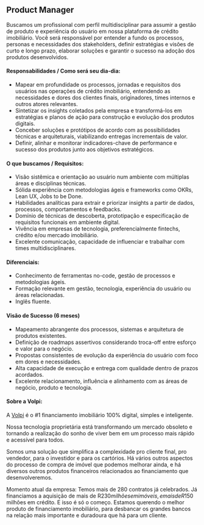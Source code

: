 ## Product Manager

Buscamos um profissional com perfil multidisciplinar para assumir a gestão de produto e experiência do usuário em nossa plataforma de crédito imobiliário. Você será responsável por entender a fundo os processos, personas e necessidades dos stakeholders, definir estratégias e visões de curto e longo prazo, elaborar soluções e garantir o sucesso na adoção dos produtos desenvolvidos.

#### Responsabilidades / Como será seu dia-dia:
- Mapear em profundidade os processos, jornadas e requisitos dos usuários nas operações de crédito imobiliário, entendendo as necessidades e dores dos clientes finais, originadores, times internos e outros atores relevantes.
- Sintetizar os insights coletados pela empresa e transformá-los em estratégias e planos de ação para construção e evolução dos produtos digitais.
- Conceber soluções e protótipos de acordo com as possibilidades técnicas e arquiteturais, viabilizando entregas incrementais de valor.
- Definir, alinhar e monitorar indicadores-chave de performance e sucesso dos produtos junto aos objetivos estratégicos.


#### O que buscamos / Requisitos:
- Visão sistêmica e orientação ao usuário num ambiente com múltiplas áreas e disciplinas técnicas.
- Sólida experiência com metodologias ágeis e frameworks como OKRs, Lean UX, Jobs to be Done.
- Habilidades analíticas para extrair e priorizar insights a partir de dados, processos, comportamentos e feedbacks.
- Domínio de técnicas de descoberta, prototipação e especificação de requisitos funcionais em ambiente digital.
- Vivência em empresas de tecnologia, preferencialmente fintechs, crédito e/ou mercado imobiliário.
- Excelente comunicação, capacidade de influenciar e trabalhar com times multidisciplinares.


#### Diferenciais:
- Conhecimento de ferramentas no-code, gestão de processos e metodologias ágeis.
- Formação relevante em gestão, tecnologia, experiência do usuário ou áreas relacionadas.
- Inglês fluente.


#### Visão de Sucesso (6 meses)

- Mapeamento abrangente dos processos, sistemas e arquitetura de produtos existentes.
- Definição de roadmaps assertivos considerando troca-off entre esforço e valor para o negócio.
- Propostas consistentes de evolução da experiência do usuário com foco em dores e necessidades.
- Alta capacidade de execução e entrega com qualidade dentro de prazos acordados.
- Excelente relacionamento, influência e alinhamento com as áreas de negócio, produto e tecnologia.

#### Sobre a Volpi:

A [Volpi](https://volpi.tech/) é o #1 financiamento imobiliário 100% digital, simples e inteligente.

Nossa tecnologia proprietária está transformando um mercado obsoleto e tornando a realização do sonho de viver bem em um processo mais rápido e acessível para todos.

Somos uma solução que simplifica a complexidade pro cliente final, pro vendedor, para o investidor e para os cartórios. Há vários outros aspectos do processo de compra de imóvel que podemos melhorar ainda, e há diversos outros produtos financeiros relacionados ao financiamento que desenvolveremos.

Momento atual da empresa: Temos mais de 280 contratos já celebrados. Já financiamos a aquisição de mais de R$230 milhões em imóveis, e mais de R$150 milhões em crédito. E isso é só o começo. Estamos querendo o melhor produto de financiamento imobiliário, para desbancar os grandes bancos na relação mais importante e duradoura que há para um cliente.
